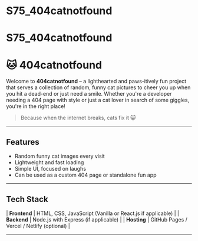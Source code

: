 # S75_404catnotfound

# S75_404catnotfound

# 🐱 404catnotfound

Welcome to **404catnotfound** – a lighthearted and paws-itively fun project that serves a collection of random, funny cat pictures to cheer you up when you hit a dead-end or just need a smile. Whether you're a developer needing a 404 page with style or just a cat lover in search of some giggles, you're in the right place!

> Because when the internet breaks, cats fix it 😺

---

## Features

-  Random funny cat images every visit
-  Lightweight and fast loading
-  Simple UI, focused on laughs
-  Can be used as a custom 404 page or standalone fun app

---

## Tech Stack


| **Frontend** | HTML, CSS, JavaScript (Vanilla or React.js if applicable) |
| **Backend** | Node.js with Express (if applicable) |
| **Hosting** | GitHub Pages / Vercel / Netlify (optional) |

---


